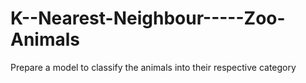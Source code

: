 # K--Nearest-Neighbour-----Zoo-Animals
Prepare a model to classify the animals into their respective category
